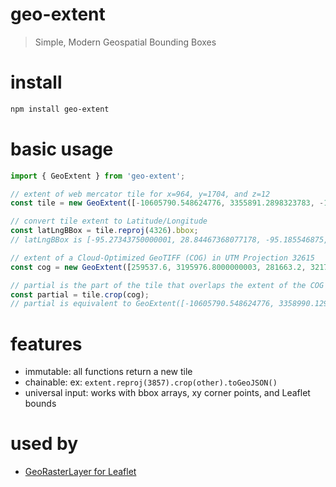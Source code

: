 # geo-extent
> Simple, Modern Geospatial Bounding Boxes

# install
```bash
npm install geo-extent
```

# basic usage
```js
import { GeoExtent } from 'geo-extent';

// extent of web mercator tile for x=964, y=1704, and z=12
const tile = new GeoExtent([-10605790.548624776, 3355891.2898323783, -10596006.609004272, 3365675.2294528796], 3857);

// convert tile extent to Latitude/Longitude
const latLngBBox = tile.reproj(4326).bbox;
// latLngBBox is [-95.27343750000001, 28.84467368077178, -95.185546875, 28.921631282421277]

// extent of a Cloud-Optimized GeoTIFF (COG) in UTM Projection 32615
const cog = new GeoExtent([259537.6, 3195976.8000000003, 281663.2, 3217617.6], 32615);

// partial is the part of the tile that overlaps the extent of the COG
const partial = tile.crop(cog);
// partial is equivalent to GeoExtent([-10605790.548624776, 3358990.12945602, -10601914.152717294, 3365675.2294528796], 3857);
```

# features
- immutable: all functions return a new tile
- chainable: ex: `extent.reproj(3857).crop(other).toGeoJSON()`
- universal input: works with bbox arrays, xy corner points, and Leaflet bounds

# used by 
- [GeoRasterLayer for Leaflet](https://github.com/GeoTIFF/georaster-layer-for-leaflet)
 